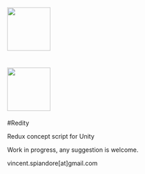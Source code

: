 # <img src="https://raw.githubusercontent.com/Lostyn/UnityRUI/master/Misc/Logo1.png" height="100"> 
# <img src="https://raw.githubusercontent.com/Lostyn/UnityRUI/master/Misc/Logo2.png" height="100"> 
#Redity

Redux concept script for Unity

Work in progress, any suggestion is welcome.

vincent.spiandore[at]gmail.com
